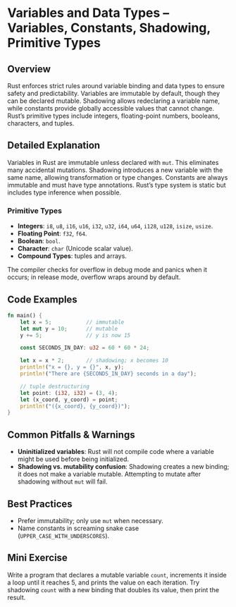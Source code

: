 # Variables and Data Types – Variables, Constants, Shadowing, Primitive Types

## Overview
Rust enforces strict rules around variable binding and data types to ensure safety and predictability. Variables are immutable by default, though they can be declared mutable. Shadowing allows redeclaring a variable name, while constants provide globally accessible values that cannot change. Rust’s primitive types include integers, floating-point numbers, booleans, characters, and tuples.

## Detailed Explanation
Variables in Rust are immutable unless declared with `mut`. This eliminates many accidental mutations. Shadowing introduces a new variable with the same name, allowing transformation or type changes. Constants are always immutable and must have type annotations. Rust’s type system is static but includes type inference when possible.

### Primitive Types
- **Integers**: `i8`, `u8`, `i16`, `u16`, `i32`, `u32`, `i64`, `u64`, `i128`, `u128`, `isize`, `usize`.
- **Floating Point**: `f32`, `f64`.
- **Boolean**: `bool`.
- **Character**: `char` (Unicode scalar value).
- **Compound Types**: tuples and arrays.

The compiler checks for overflow in debug mode and panics when it occurs; in release mode, overflow wraps around by default.

## Code Examples
```rust
fn main() {
    let x = 5;           // immutable
    let mut y = 10;      // mutable
    y += 5;              // y is now 15

    const SECONDS_IN_DAY: u32 = 60 * 60 * 24;

    let x = x * 2;       // shadowing; x becomes 10
    println!("x = {}, y = {}", x, y);
    println!("There are {SECONDS_IN_DAY} seconds in a day");

    // tuple destructuring
    let point: (i32, i32) = (3, 4);
    let (x_coord, y_coord) = point;
    println!("({x_coord}, {y_coord})");
}
```

## Common Pitfalls & Warnings
- **Uninitialized variables**: Rust will not compile code where a variable might be used before being initialized.
- **Shadowing vs. mutability confusion**: Shadowing creates a new binding; it does not make a variable mutable. Attempting to mutate after shadowing without `mut` will fail.

## Best Practices
- Prefer immutability; only use `mut` when necessary.
- Name constants in screaming snake case (`UPPER_CASE_WITH_UNDERSCORES`).

## Mini Exercise
Write a program that declares a mutable variable `count`, increments it inside a loop until it reaches 5, and prints the value on each iteration. Try shadowing `count` with a new binding that doubles its value, then print the result.

